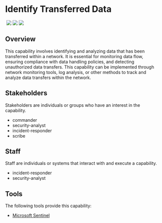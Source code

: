 # Identify Transferred Data
&nbsp;![](https://img.shields.io/badge/ID-C2112-blue)&nbsp;![](https://img.shields.io/badge/Phase-Identification_%28P0002%29-blue)&nbsp;![](https://img.shields.io/badge/Category-Network-blue)
## Overview
This capability involves identifying and analyzing data that has been transferred within a network. It is essential for monitoring data flow, ensuring compliance with data handling policies, and detecting unauthorized data transfers. This capability can be implemented through network monitoring tools, log analysis, or other methods to track and analyze data transfers within the network.

## Stakeholders
Stakeholders are individuals or groups who have an interest in the capability.

- commander
- security-analyst
- incident-responder
- scribe

## Staff
Staff are individuals or systems that interact with and execute a capability.

- incident-responder
- security-analyst

## Tools
The following tools provide this capability:

- [Microsoft Sentinel](../tool/ms-sentinel/C2112.md)